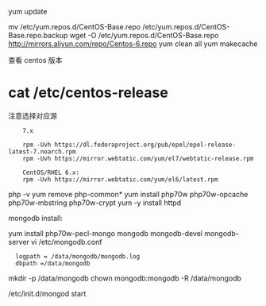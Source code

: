 
yum update

mv /etc/yum.repos.d/CentOS-Base.repo /etc/yum.repos.d/CentOS-Base.repo.backup
wget -O /etc/yum.repos.d/CentOS-Base.repo http://mirrors.aliyun.com/repo/Centos-6.repo
yum clean all
yum makecache


查看 centos 版本
# cat /etc/centos-release 
注意选择对应源


        7.x
        
        rpm -Uvh https://dl.fedoraproject.org/pub/epel/epel-release-latest-7.noarch.rpm
        rpm -Uvh https://mirror.webtatic.com/yum/el7/webtatic-release.rpm
        
        CentOS/RHEL 6.x:
        rpm -Uvh https://mirror.webtatic.com/yum/el6/latest.rpm
        
        
php -v 
yum remove php-common*
yum install php70w php70w-opcache php70w-mbstring php70w-crypt
yum -y install httpd

mongodb install:

yum install php70w-pecl-mongo mongodb mongodb-devel mongodb-server
vi /etc/mongodb.conf

      
      logpath = /data/mongodb/mongodb.log
      dbpath =/data/mongodb
          
mkdir -p /data/mongodb
chown mongodb:mongodb -R /data/mongodb

/etc/init.d/mongod start





